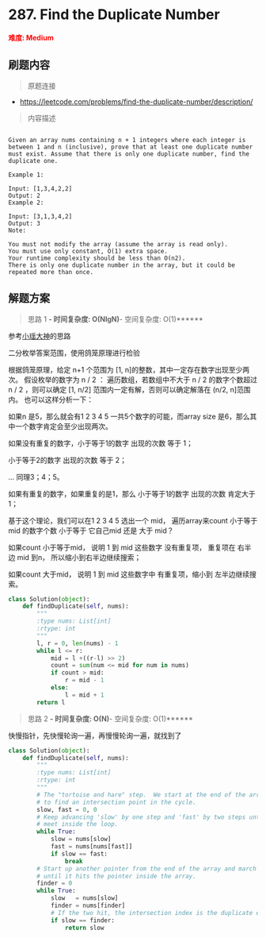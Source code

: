 # 287. Find the Duplicate Number

**<font color=red>难度: Medium</font>**

## 刷题内容

> 原题连接

* https://leetcode.com/problems/find-the-duplicate-number/description/

> 内容描述

```

Given an array nums containing n + 1 integers where each integer is between 1 and n (inclusive), prove that at least one duplicate number must exist. Assume that there is only one duplicate number, find the duplicate one.

Example 1:

Input: [1,3,4,2,2]
Output: 2
Example 2:

Input: [3,1,3,4,2]
Output: 3
Note:

You must not modify the array (assume the array is read only).
You must use only constant, O(1) extra space.
Your runtime complexity should be less than O(n2).
There is only one duplicate number in the array, but it could be repeated more than once.
```

## 解题方案

> 思路 1
******- 时间复杂度: O(NlgN)******- 空间复杂度: O(1)******

参考[小瑶大神](https://github.com/apachecn/LeetCode/blob/master/docs/Leetcode_Solutions/287._Find_the_Duplicate_Number.ipynb
)的思路

二分枚举答案范围，使用鸽笼原理进行检验

根据鸽笼原理，给定 n+1 个范围为 [1, n]的整数，其中一定存在数字出现至少两次。
假设枚举的数字为 n / 2 ：
遍历数组，若数组中不大于 n / 2 的数字个数超过 n / 2 ，则可以确定 [1, n/2] 范围内一定有解，否则可以确定解落在 (n/2, n]范围内。
也可以这样分析一下：


如果n 是5，那么就会有1 2 3 4 5 一共5个数字的可能，而array size 是6，那么其中一个数字肯定会至少出现两次。

如果没有重复的数字，小于等于1的数字 出现的次数 等于 1；

小于等于2的数字 出现的次数 等于 2；

... 同理3；4；5。

如果有重复的数字，如果重复的是1，那么 小于等于1的数字 出现的次数 肯定大于1；

基于这个理论，我们可以在1 2 3 4 5 选出一个 mid， 遍历array来count 小于等于mid 的数字个数 小于等于 它自己mid 还是 大于 mid？

如果count 小于等于mid， 说明 1 到 mid 这些数字 没有重复项， 重复项在 右半边 mid 到n， 所以缩小到右半边继续搜索；

如果count 大于mid， 说明  1 到 mid 这些数字中 有重复项，缩小到 左半边继续搜索。

```python
class Solution(object):
    def findDuplicate(self, nums):
        """
        :type nums: List[int]
        :rtype: int
        """
        l, r = 0, len(nums) - 1
        while l <= r:
            mid = l +((r-l) >> 2)
            count = sum(num <= mid for num in nums)
            if count > mid:
                r = mid - 1
            else:
                l = mid + 1
        return l
```


> 思路 2
******- 时间复杂度: O(N)******- 空间复杂度: O(1)******


快慢指针，先快慢轮询一遍，再慢慢轮询一遍，就找到了
```python
class Solution(object):
    def findDuplicate(self, nums):
        """
        :type nums: List[int]
        :rtype: int
        """
        # The "tortoise and hare" step.  We start at the end of the array and try
        # to find an intersection point in the cycle.
        slow, fast = 0, 0
        # Keep advancing 'slow' by one step and 'fast' by two steps until they
        # meet inside the loop.
        while True:
            slow = nums[slow]
            fast = nums[nums[fast]]
            if slow == fast:
                break
        # Start up another pointer from the end of the array and march it forward
        # until it hits the pointer inside the array.
        finder = 0
        while True:
            slow   = nums[slow]
            finder = nums[finder]
            # If the two hit, the intersection index is the duplicate element.
            if slow == finder:
                return slow
```
